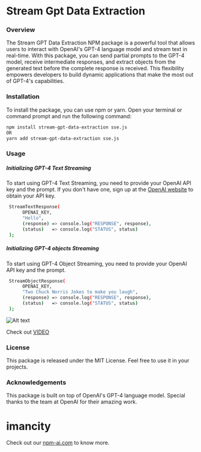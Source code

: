 # Stream Gpt Data Extraction

### Overview

The Stream GPT Data Extraction NPM package is a powerful tool that allows users to interact with OpenAI's GPT-4 language model and stream text in real-time. With this package, you can send partial prompts to the GPT-4 model, receive intermediate responses, and extract objects from the generated text before the complete response is received. This flexibility empowers developers to build dynamic applications that make the most out of GPT-4's capabilities.

### Installation

To install the package, you can use npm or yarn. Open your terminal or command prompt and run the following command:

```bash
npm install stream-gpt-data-extraction sse.js
OR
yarn add stream-gpt-data-extraction sse.js
```

### Usage

##### Initializing GPT-4 Text Streaming

To start using GPT-4 Text Streaming, you need to provide your OpenAI API key and the prompt. If you don't have one, sign up at the [OpenAI website](https://openai.com) to obtain your API key.

```bash
 StreamTextResponse(
      OPENAI_KEY,
      "Hello",
      (response) => console.log("RESPONSE", response),
      (status)   => console.log("STATUS", status)
 );
```

##### Initializing GPT-4 objects Streaming

To start using GPT-4 Object Streaming, you need to provide your OpenAI API key and the prompt.

```bash
 StreamObjectResponse(
      OPENAI_KEY,
      "Two Chuck Norris Jokes to make you laugh",
      (response) => console.log("RESPONSE", response),
      (status)   => console.log("STATUS", status)
 );
```

![Alt text](https://res.cloudinary.com/dfzp7vpre/image/upload/v1691122968/video/Screen_Shot_2023-08-04_at_12.22.04_AM.png)

Check out [VIDEO](https://res.cloudinary.com/dfzp7vpre/video/upload/v1691122365/video/stream-gpt-demo.mp4)

### License

This package is released under the MIT License. Feel free to use it in your projects.

### Acknowledgements

This package is built on top of OpenAI's GPT-4 language model. Special thanks to the team at OpenAI for their amazing work.

# imancity

Check out our [npm-ai.com](npm-ai.com) to know more.
